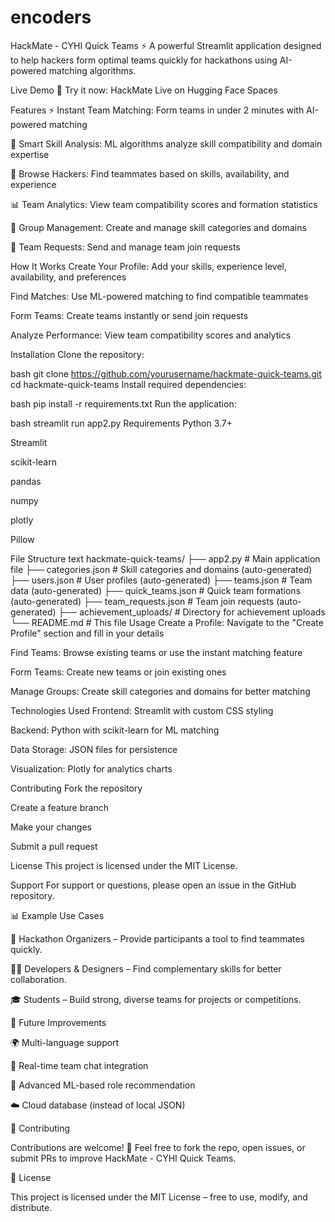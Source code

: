 # encoders
HackMate - CYHI Quick Teams ⚡
A powerful Streamlit application designed to help hackers form optimal teams quickly for hackathons using AI-powered matching algorithms.

Live Demo
🚀 Try it now: HackMate Live on Hugging Face Spaces

Features
⚡ Instant Team Matching: Form teams in under 2 minutes with AI-powered matching

🎯 Smart Skill Analysis: ML algorithms analyze skill compatibility and domain expertise

👥 Browse Hackers: Find teammates based on skills, availability, and experience

📊 Team Analytics: View team compatibility scores and formation statistics

🏢 Group Management: Create and manage skill categories and domains

📨 Team Requests: Send and manage team join requests

How It Works
Create Your Profile: Add your skills, experience level, availability, and preferences

Find Matches: Use ML-powered matching to find compatible teammates

Form Teams: Create teams instantly or send join requests

Analyze Performance: View team compatibility scores and analytics

Installation
Clone the repository:

bash
git clone https://github.com/yourusername/hackmate-quick-teams.git
cd hackmate-quick-teams
Install required dependencies:

bash
pip install -r requirements.txt
Run the application:

bash
streamlit run app2.py
Requirements
Python 3.7+

Streamlit

scikit-learn

pandas

numpy

plotly

Pillow

File Structure
text
hackmate-quick-teams/
├── app2.py              # Main application file
├── categories.json      # Skill categories and domains (auto-generated)
├── users.json          # User profiles (auto-generated)
├── teams.json          # Team data (auto-generated)
├── quick_teams.json    # Quick team formations (auto-generated)
├── team_requests.json  # Team join requests (auto-generated)
├── achievement_uploads/ # Directory for achievement uploads
└── README.md           # This file
Usage
Create a Profile: Navigate to the "Create Profile" section and fill in your details

Find Teams: Browse existing teams or use the instant matching feature

Form Teams: Create new teams or join existing ones

Manage Groups: Create skill categories and domains for better matching

Technologies Used
Frontend: Streamlit with custom CSS styling

Backend: Python with scikit-learn for ML matching

Data Storage: JSON files for persistence

Visualization: Plotly for analytics charts

Contributing
Fork the repository

Create a feature branch

Make your changes

Submit a pull request

License
This project is licensed under the MIT License.

Support
For support or questions, please open an issue in the GitHub repository.

📊 Example Use Cases

🏢 Hackathon Organizers – Provide participants a tool to find teammates quickly.

👨‍💻 Developers & Designers – Find complementary skills for better collaboration.

🎓 Students – Build strong, diverse teams for projects or competitions.

🔮 Future Improvements

🌍 Multi-language support

📨 Real-time team chat integration

🧠 Advanced ML-based role recommendation

☁️ Cloud database (instead of local JSON)

🤝 Contributing

Contributions are welcome! 🎉
Feel free to fork the repo, open issues, or submit PRs to improve HackMate - CYHI Quick Teams.

📜 License

This project is licensed under the MIT License – free to use, modify, and distribute.
